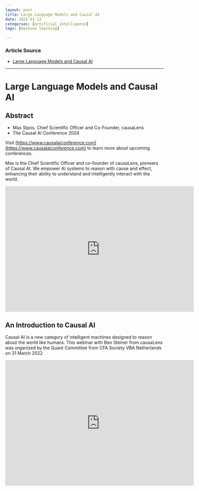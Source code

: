 ```yaml
---
layout: post
title: Large Language Models and Causal AI
date: 2025-01-13
categories: [artificial intelligence]
tags: [machine learning]

---
```


### Article Source


* [Large Language Models and Causal AI](https://www.youtube.com/watch?v=ihc4PXXDjAY)

---


# Large Language Models and Causal AI

## Abstract

* Max Sipos, Chief Scientific Officer and Co-Founder, causaLens
* The Causal AI Conference 2024

Visit [https://www.causalaiconference.com](https://www.causalaiconference.com) to learn more about upcoming conferences.

Max is the Chief Scientific Officer and co-founder of causaLens, pioneers of Causal AI. We empower AI systems to reason with cause and effect, enhancing their ability to understand and intelligently interact with the world.

<iframe width="600" height="400" src="https://www.youtube.com/embed/ihc4PXXDjAY?si=mHI4ISvzaLWprRFp" title="YouTube video player" frameborder="0" allow="accelerometer; autoplay; clipboard-write; encrypted-media; gyroscope; picture-in-picture; web-share" referrerpolicy="strict-origin-when-cross-origin" allowfullscreen></iframe>


## An Introduction to Causal AI

Causal AI is a new category of intelligent machines designed to reason about the world like humans. 
This webinar with Ben Steiner from causaLens was organized by the Quant Committee from CFA Society VBA Netherlands on 31 March 2022

<iframe width="600" height="400" src="https://www.youtube.com/embed/qo3IYpsW9Is?si=chH3R0Npl_7Akl4f" title="YouTube video player" frameborder="0" allow="accelerometer; autoplay; clipboard-write; encrypted-media; gyroscope; picture-in-picture; web-share" referrerpolicy="strict-origin-when-cross-origin" allowfullscreen></iframe>